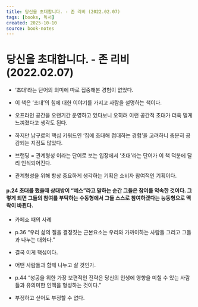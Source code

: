 ```yaml
---
title: 당신을 초대합니다. - 존 리비 (2022.02.07)
tags: [books, 독서]
created: 2025-10-10
source: book-notes
---
```


# 당신을 초대합니다. - 존 리비 (2022.02.07)



- ‘초대’라는 단어의 의미에 따로 집중해본 경험이 없었다.

- 이 책은 ‘초대’의 힘에 대한 이야기를 가지고 사람을 설명하는 책이다.

- 오프라인 공간을 오랜기간 운영하고 있다보니 오히려 이런 공간적 초대가 더욱 멀게 느껴졌다고 생각도 된다.

- 하지만 남구로의 핵심 키워드인 ‘집에 초대해 접대하는 경험’을 고려하니 충분히 공감되는 지점도 많았다.

- 브랜딩 = 관계형성 이라는 단어로 보는 입장에서 ‘초대’라는 단어가 이 책 덕분에 달리 인식되어진다.

- 관계형성을 위해 항상 중요하게 생각하는 기획은 소비자 참여적인 기획이다.


#### p.24 초대를 했을때 상대방이 “예스”라고 말하는 순간 그들은 참여를 약속한 것이다. 그렇게 되면 그들의 참여를 부탁하는 수동형에서 그들 스스로 참여하겠다는 능동형으로 맥락이 바뀐다.


- 카페쇼 때의 사례

- p.36 “우리 삶의 질을 결정짓는 근본요소는 우리와 가까이하는 사람들 그리고 그들과 나누는 대화다.”

- 결국 이게 핵심이다. 

- 어떤 사람들과 함께 나누고 살 것인가.

- p.44 “성공을 위한 가장 보편적인 전략은 당신의 인생에 영향을 미칠 수 있는 사람들과 유의미한 인맥을 형성하는 것이다.”

- 부정하고 싶어도 부정할 수 없다.
